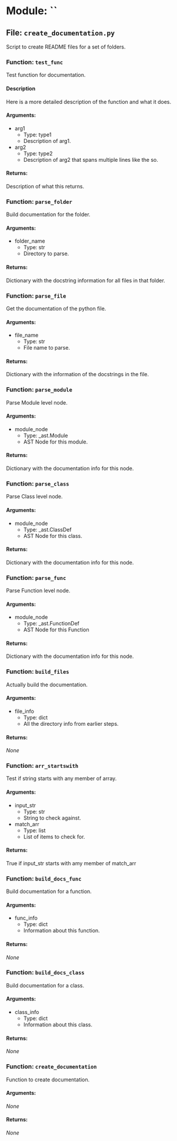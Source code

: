 # Module: ``
## File: `create_documentation.py`
Script to create README files for a set of folders.
### Function: `test_func`
Test function for documentation.

#### Description
Here is a more detailed description of the function and what it does.
#### Arguments:
- arg1
  - Type: type1
  - Description of arg1.
- arg2
  - Type: type2
  - Description of arg2 that spans multiple lines like the so.
#### Returns:
Description of what this returns.

### Function: `parse_folder`
Build documentation for the folder.
#### Arguments:
- folder_name
  - Type: str
  - Directory to parse.
#### Returns:
Dictionary with the docstring information for all files in that folder.

### Function: `parse_file`
Get the documentation of the python file.
#### Arguments:
- file_name
  - Type: str
  - File name to parse.
#### Returns:
Dictionary with the information of the docstrings in the file.

### Function: `parse_module`
Parse Module level node.
#### Arguments:
- module_node
  - Type: _ast.Module
  - AST Node for this module.
#### Returns:
Dictionary with the documentation info for this node.

### Function: `parse_class`
Parse Class level node.
#### Arguments:
- module_node
  - Type: _ast.ClassDef
  - AST Node for this class.
#### Returns:
Dictionary with the documentation info for this node.

### Function: `parse_func`
Parse Function level node.
#### Arguments:
- module_node
  - Type: _ast.FunctionDef
  - AST Node for this Function
#### Returns:
Dictionary with the documentation info for this node.

### Function: `build_files`
Actually build the documentation.
#### Arguments:
- file_info
  - Type: dict
  - All the directory info from earlier steps.
#### Returns:
_None_

### Function: `arr_startswith`
Test if string starts with any member of array.
#### Arguments:
- input_str
  - Type: str
  - String to check against.
- match_arr
  - Type: list
  - List of items to check for.
#### Returns:
True if input_str starts with amy member of match_arr

### Function: `build_docs_func`
Build documentation for a function.
#### Arguments:
- func_info
  - Type: dict
  - Information about this function.
#### Returns:
_None_

### Function: `build_docs_class`
Build documentation for a class.
#### Arguments:
- class_info
  - Type: dict
  - Information about this class.
#### Returns:
_None_

### Function: `create_documentation`
Function to create documentation.
#### Arguments:
_None_
#### Returns:
_None_

